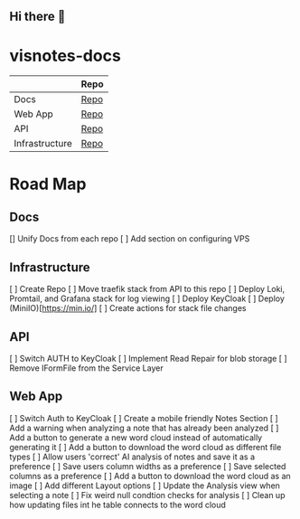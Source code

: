 ## Hi there 👋

<!--

**Here are some ideas to get you started:**

🙋‍♀️ A short introduction - what is your organization all about?
🌈 Contribution guidelines - how can the community get involved?
👩‍💻 Useful resources - where can the community find your docs? Is there anything else the community should know?
🍿 Fun facts - what does your team eat for breakfast?
🧙 Remember, you can do mighty things with the power of [Markdown](https://docs.github.com/github/writing-on-github/getting-started-with-writing-and-formatting-on-github/basic-writing-and-formatting-syntax)
-->


# visnotes-docs

|     | Repo |
| -------- | ------- |
| Docs  |  [Repo](https://github.com/VisNotes/visnotes-docs)  |
| Web App | [Repo](https://github.com/JustinFay01/visnotes-react)     |
| API    | [Repo](https://github.com/JustinFay01/visnotes-api)  |
| Infrastructure | [Repo]() |

# Road Map

## Docs

[] Unify Docs from each repo
[ ] Add section on configuring VPS

## Infrastructure

[ ] Create Repo
[ ] Move traefik stack from API to this repo
[ ] Deploy Loki, Promtail, and Grafana stack for log viewing
[ ] Deploy KeyCloak
[ ] Deploy (MiniIO)[https://min.io/]
[ ] Create actions for stack file changes

## API

[ ] Switch AUTH to KeyCloak
[ ] Implement Read Repair for blob storage
[ ] Remove IFormFile from the Service Layer

## Web App

[ ] Switch Auth to KeyCloak
[ ] Create a mobile friendly Notes Section
[ ] Add a warning when analyzing a note that has already been analyzed
[ ] Add a button to generate a new word cloud instead of automatically generating it
[ ] Add a button to download the word cloud as different file types
[ ] Allow users 'correct' AI analysis of notes and save it as a preference
[ ] Save users column widths as a preference
[ ] Save selected columns as a preference
[ ] Add a button to download the word cloud as an image
[ ] Add different Layout options
[ ] Update the Analysis view when selecting a note
[ ] Fix weird null condtion checks for analysis
[ ] Clean up how updating files int he table connects to the word cloud


